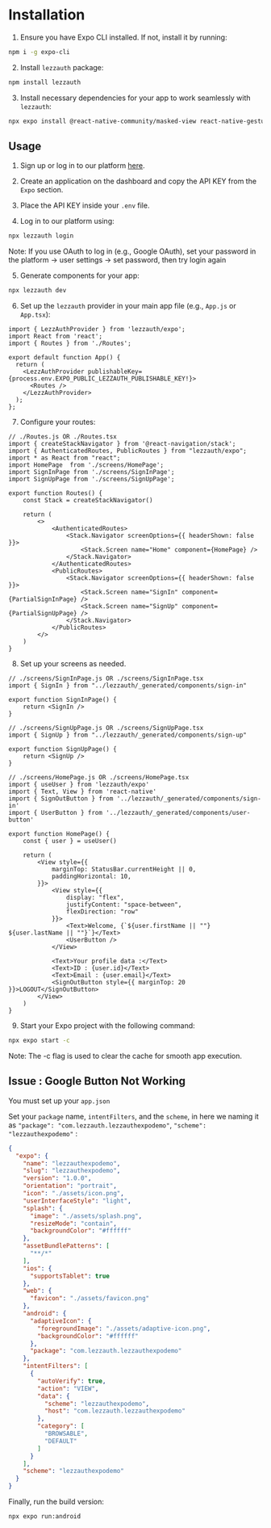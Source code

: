 # Installation

1. Ensure you have Expo CLI installed. If not, install it by running:

```bash
npm i -g expo-cli
```
2. Install `lezzauth` package:

```bash
npm install lezzauth
```

3. Install necessary dependencies for your app to work seamlessly with `lezzauth`:

```bash
npx expo install @react-native-community/masked-view react-native-gesture-handler react-native-reanimated react-native-safe-area-context react-native-screens
```

## Usage

1. Sign up or log in to our platform [here](https://app-stg.lezzauth.com/sign-up).

2. Create an application on the dashboard and copy the API KEY from the `Expo` section.

3. Place the API KEY inside your `.env` file.

4. Log in to our platform using:

```bash
npx lezzauth login
```

Note: If you use OAuth to log in (e.g., Google OAuth), set your password in the platform -> user settings -> set password, then try login again

5. Generate components for your app:
```bash
npx lezzauth dev
```

6. Set up the `lezzauth` provider in your main app file (e.g., `App.js` or `App.tsx`):

```tsx
import { LezzAuthProvider } from 'lezzauth/expo';
import React from 'react';
import { Routes } from './Routes';

export default function App() {
  return (
    <LezzAuthProvider publishableKey={process.env.EXPO_PUBLIC_LEZZAUTH_PUBLISHABLE_KEY!}>
      <Routes />
    </LezzAuthProvider>
  );
};
```

7. Configure your routes:

```tsx
// ./Routes.js OR ./Routes.tsx
import { createStackNavigator } from '@react-navigation/stack';
import { AuthenticatedRoutes, PublicRoutes } from "lezzauth/expo";
import * as React from "react";
import HomePage  from './screens/HomePage';
import SignInPage from './screens/SignInPage';
import SignUpPage from './screens/SignUpPage';

export function Routes() {
    const Stack = createStackNavigator()

    return (
        <>
            <AuthenticatedRoutes>
                <Stack.Navigator screenOptions={{ headerShown: false }}>
                    <Stack.Screen name="Home" component={HomePage} />
                </Stack.Navigator>
            </AuthenticatedRoutes>
            <PublicRoutes>
                <Stack.Navigator screenOptions={{ headerShown: false }}>
                    <Stack.Screen name="SignIn" component={PartialSignInPage} />
                    <Stack.Screen name="SignUp" component={PartialSignUpPage} />
                </Stack.Navigator>
            </PublicRoutes>
        </>
    )
}
```

8. Set up your screens as needed.
   
```tsx
// ./screens/SignInPage.js OR ./screens/SignInPage.tsx
import { SignIn } from "../lezzauth/_generated/components/sign-in"

export function SignInPage() {
    return <SignIn />
}
```

```tsx
// ./screens/SignUpPage.js OR ./screens/SignUpPage.tsx
import { SignUp } from "../lezzauth/_generated/components/sign-up"

export function SignUpPage() {
    return <SignUp />
}
```

```tsx
// ./screens/HomePage.js OR ./screens/HomePage.tsx
import { useUser } from 'lezzauth/expo'
import { Text, View } from 'react-native'
import { SignOutButton } from '../lezzauth/_generated/components/sign-in'
import { UserButton } from '../lezzauth/_generated/components/user-button'

export function HomePage() {
    const { user } = useUser()

    return (
        <View style={{
            marginTop: StatusBar.currentHeight || 0,
            paddingHorizontal: 10,
        }}>
            <View style={{
                display: "flex",
                justifyContent: "space-between",
                flexDirection: "row"
            }}>
                <Text>Welcome, {`${user.firstName || ""}  ${user.lastName || ""}`}</Text>
                <UserButton />
            </View>

            <Text>Your profile data :</Text>
            <Text>ID : {user.id}</Text>
            <Text>Email : {user.email}</Text>
            <SignOutButton style={{ marginTop: 20 }}>LOGOUT</SignOutButton>
        </View>
    )
}
```

9. Start your Expo project with the following command:

```bash
npx expo start -c 
```

Note: The -c flag is used to clear the cache for smooth app execution.

## Issue : Google Button Not Working

You must set up your `app.json` 

Set your `package` name, `intentFilters`, and the `scheme`, in here we naming it as `"package": "com.lezzauth.lezzauthexpodemo"`, `"scheme": "lezzauthexpodemo"` : 

```json
{
  "expo": {
    "name": "lezzauthexpodemo",
    "slug": "lezzauthexpodemo",
    "version": "1.0.0",
    "orientation": "portrait",
    "icon": "./assets/icon.png",
    "userInterfaceStyle": "light",
    "splash": {
      "image": "./assets/splash.png",
      "resizeMode": "contain",
      "backgroundColor": "#ffffff"
    },
    "assetBundlePatterns": [
      "**/*"
    ],
    "ios": {
      "supportsTablet": true
    },
    "web": {
      "favicon": "./assets/favicon.png"
    },
    "android": {
      "adaptiveIcon": {
        "foregroundImage": "./assets/adaptive-icon.png",
        "backgroundColor": "#ffffff"
      },
      "package": "com.lezzauth.lezzauthexpodemo"
    },
    "intentFilters": [
      {
        "autoVerify": true,
        "action": "VIEW",
        "data": {
          "scheme": "lezzauthexpodemo",
          "host": "com.lezzauth.lezzauthexpodemo"
        },
        "category": [
          "BROWSABLE",
          "DEFAULT"
        ]
      }
    ],
    "scheme": "lezzauthexpodemo"
  }
}
```

Finally, run the build version:

```bash
npx expo run:android
```
